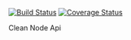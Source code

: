 [![Build Status](https://travis-ci.org/thiagosilva95/clean-node-api.svg?branch=master)](https://travis-ci.org/thiagosilva95/clean-node-api)
[![Coverage Status](https://coveralls.io/repos/github/thiagosilva95/clean-node-api/badge.svg?branch=master)](https://coveralls.io/github/thiagosilva95/clean-node-api?branch=master)

Clean Node Api